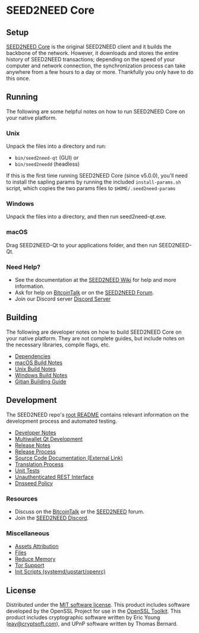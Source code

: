 SEED2NEED Core
=============

Setup
---------------------
[SEED2NEED Core](http://seed2need.org/wallet) is the original SEED2NEED client and it builds the backbone of the network. However, it downloads and stores the entire history of SEED2NEED transactions; depending on the speed of your computer and network connection, the synchronization process can take anywhere from a few hours to a day or more. Thankfully you only have to do this once.

Running
---------------------
The following are some helpful notes on how to run SEED2NEED Core on your native platform.

### Unix

Unpack the files into a directory and run:

- `bin/seed2need-qt` (GUI) or
- `bin/seed2needd` (headless)

If this is the first time running SEED2NEED Core (since v5.0.0), you'll need to install the sapling params by running the included `install-params.sh` script, which copies the two params files to `$HOME/.seed2need-params`

### Windows

Unpack the files into a directory, and then run seed2need-qt.exe.

### macOS

Drag SEED2NEED-Qt to your applications folder, and then run SEED2NEED-Qt.

### Need Help?

* See the documentation at the [SEED2NEED Wiki](https://github.com/pandagrows/seed2need-farm-coin/wiki)
for help and more information.
* Ask for help on [BitcoinTalk](https://bitcointalk.org/index.php?topic=1262920.0) or on the [SEED2NEED Forum](http://forum.seed2need.org/).
* Join our Discord server [Discord Server](https://discord.seed2need.me)

Building
---------------------
The following are developer notes on how to build SEED2NEED Core on your native platform. They are not complete guides, but include notes on the necessary libraries, compile flags, etc.

- [Dependencies](dependencies.md)
- [macOS Build Notes](build-osx.md)
- [Unix Build Notes](build-unix.md)
- [Windows Build Notes](build-windows.md)
- [Gitian Building Guide](gitian-building.md)

Development
---------------------
The SEED2NEED repo's [root README](/README.md) contains relevant information on the development process and automated testing.

- [Developer Notes](developer-notes.md)
- [Multiwallet Qt Development](multiwallet-qt.md)
- [Release Notes](release-notes.md)
- [Release Process](release-process.md)
- [Source Code Documentation (External Link)](https://www.seed2need.me/seed2need/doxygen/)
- [Translation Process](translation_process.md)
- [Unit Tests](unit-tests.md)
- [Unauthenticated REST Interface](REST-interface.md)
- [Dnsseed Policy](dnsseed-policy.md)

### Resources
* Discuss on the [BitcoinTalk](https://bitcointalk.org/index.php?topic=1262920.0) or the [SEED2NEED](http://forum.seed2need.org/) forum.
* Join the [SEED2NEED Discord](https://discord.seed2need.me).

### Miscellaneous
- [Assets Attribution](assets-attribution.md)
- [Files](files.md)
- [Reduce Memory](reduce-memory.md)
- [Tor Support](tor.md)
- [Init Scripts (systemd/upstart/openrc)](init.md)

License
---------------------
Distributed under the [MIT software license](/COPYING).
This product includes software developed by the OpenSSL Project for use in the [OpenSSL Toolkit](https://www.openssl.org/). This product includes
cryptographic software written by Eric Young ([eay@cryptsoft.com](mailto:eay@cryptsoft.com)), and UPnP software written by Thomas Bernard.
